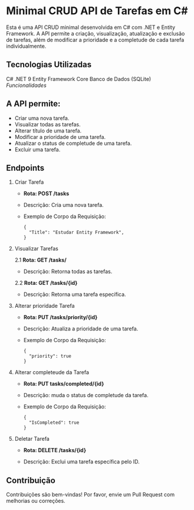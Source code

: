# Minimal CRUD API de Tarefas em C#

Esta é uma API CRUD minimal desenvolvida em C# com .NET e Entity Framework. A API permite a criação, visualização, atualização e exclusão de tarefas, além de modificar a prioridade e a completude de cada tarefa individualmente.

## Tecnologias Utilizadas
C#
.NET 9 
Entity Framework Core
Banco de Dados (SQLite)
*Funcionalidades*

## A API permite:

- Criar uma nova tarefa.
- Visualizar todas as tarefas.
- Alterar título de uma tarefa.
- Modificar a prioridade de uma tarefa.
- Atualizar o status de completude de uma tarefa.
- Excluir uma tarefa.
  
## Endpoints

1. Criar Tarefa
 
    - **Rota: POST /tasks**
  
    - Descrição: Cria uma nova tarefa.
    
    - Exemplo de Corpo da Requisição:
  
          {
            "Title": "Estudar Entity Framework",
          }

2. Visualizar Tarefas

   2.1 **Rota: GET /tasks/**
    
      - Descrição: Retorna todas as tarefas.
  
    2.2 **Rota: GET /tasks/{id}**
  
      - Descrição: Retorna uma tarefa específica.

4. Alterar prioridade Tarefa

    - **Rota: PUT /tasks/priority/{id}**
    
    - Descrição: Atualiza a prioridade de uma tarefa.
    
    - Exemplo de Corpo da Requisição:
  
          {
            "priority": true
          }

4. Alterar completeude da Tarefa
    - **Rota: PUT tasks/completed/{id}**
    
    - Descrição: muda o status de completude da tarefa.
    
    - Exemplo de Corpo da Requisição:
  
          {
            "IsCompleted": true
          }

6. Deletar Tarefa
   
    - **Rota: DELETE /tasks/{id}**
    
    - Descrição: Exclui uma tarefa específica pelo ID.

## Contribuição
Contribuições são bem-vindas! Por favor, envie um Pull Request com melhorias ou correções.
